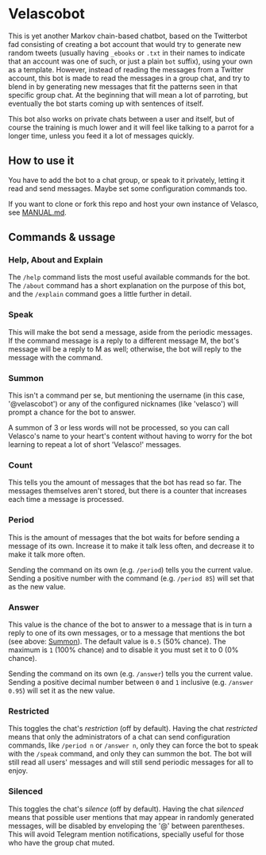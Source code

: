 # Velascobot

This is yet another Markov chain-based chatbot, based on the Twitterbot fad consisting of creating a bot account that would try to generate new random tweets (usually having `_ebooks` or `.txt` in their names to indicate that an account was one of such, or just a plain `bot` suffix), using your own as a template. However, instead of reading the messages from a Twitter account, this bot is made to read the messages in a group chat, and try to blend in by generating new messages that fit the patterns seen in that specific group chat. At the beginning that will mean a lot of parroting, but eventually the bot starts coming up with sentences of itself.

This bot also works on private chats between a user and itself, but of course the training is much lower and it will feel like talking to a parrot for a longer time, unless you feed it a lot of messages quickly.

## How to use it

You have to add the bot to a chat group, or speak to it privately, letting it read and send messages. Maybe set some configuration commands too.

If you want to clone or fork this repo and host your own instance of Velasco, see [MANUAL.md](MANUAL.md).

## Commands & ussage

### Help, About and Explain

The `/help` command lists the most useful available commands for the bot. The `/about` command has a short explanation on the purpose of this bot, and the `/explain` command goes a little further in detail.

### Speak

This will make the bot send a message, aside from the periodic messages. If the command message is a reply to a different message M, the bot's message will be a reply to M as well; otherwise, the bot will reply to the message with the command.

### Summon

This isn't a command per se, but mentioning the username (in this case, '@velascobot') or any of the configured nicknames (like 'velasco') will prompt a chance for the bot to answer.

A summon of 3 or less words will not be processed, so you can call Velasco's name to your heart's content without having to worry for the bot learning to repeat a lot of short 'Velasco!' messages.

### Count

This tells you the amount of messages that the bot has read so far. The messages themselves aren't stored, but there is a counter that increases each time a message is processed.

### Period

This is the amount of messages that the bot waits for before sending a message of its own. Increase it to make it talk less often, and decrease it to make it talk more often.

Sending the command on its own (e.g. `/period`) tells you the current value. Sending a positive number with the command (e.g. `/period 85`) will set that as the new value.

### Answer

This value is the chance of the bot to answer to a message that is in turn a reply to one of its own messages, or to a message that mentions the bot (see above: [Summon](###Summon)). The default value is `0.5` (50% chance). The maximum is `1` (100% chance) and to disable it you must set it to 0 (0% chance).

Sending the command on its own (e.g. `/answer`) tells you the current value. Sending a positive decimal number between `0` and `1` inclusive (e.g. `/answer 0.95`) will set it as the new value.

### Restricted

This toggles the chat's *restriction* (off by default). Having the chat *restricted* means that only the administrators of a chat can send configuration commands, like `/period n` or `/answer n`, only they can force the bot to speak with the `/speak` command, and only they can summon the bot. The bot will still read all users' messages and will still send periodic messages for all to enjoy.

### Silenced

This toggles the chat's *silence* (off by default). Having the chat *silenced* means that possible user mentions that may appear in randomly generated messages, will be disabled by enveloping the '@' between parentheses. This will avoid Telegram mention notifications, specially useful for those who have the group chat muted.
